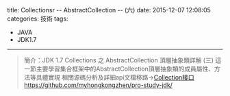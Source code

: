 title: Collectionsr -- AbstractCollection -- (六) 
date: 2015-12-07 12:08:05
categories: 技術
tags: 
- JAVA
- JDK1.7
---
> 簡介：JDK 1.7 Collections 之 AbstractCollection 頂層抽象類詳解 (三) 
> 這一節主要學習集合框架中的AbstractCollection頂層抽象類的成員屬性、方法等具體實現
> 相關源碼分析及詳細api文檔移路→[Collection接口https://github.com/myhongkongzhen/pro-study-jdk/](https://github.com/myhongkongzhen/pro-study-jdk/tree/master/src/main/java/z/z/w/jdk/collections)

<!--more-->  
